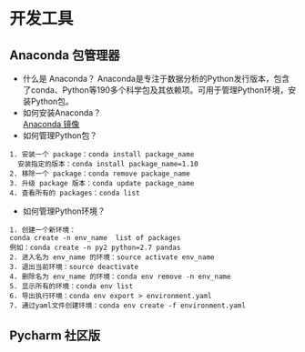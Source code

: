 # 开发工具

## Anaconda 包管理器
- 什么是 Anaconda？
  Anaconda是专注于数据分析的Python发行版本，包含了conda、Python等190多个科学包及其依赖项。可用于管理Python环境，安装Python包。
- 如何安装Anaconda？  
  [Anaconda 镜像](https://mirrors.tuna.tsinghua.edu.cn/help/anaconda/)
- 如何管理Python包？
```
1. 安装一个 package：conda install package_name
  安装指定的版本：conda install package_name=1.10
2. 移除一个 package：conda remove package_name
3. 升级 package 版本：conda update package_name
4. 查看所有的 packages：conda list
```
- 如何管理Python环境？
```
1. 创建一个新环境：
conda create -n env_name  list of packages
例如：conda create -n py2 python=2.7 pandas
2. 进入名为 env_name 的环境：source activate env_name
3. 退出当前环境：source deactivate
4. 删除名为 env_name 的环境：conda env remove -n env_name
5. 显示所有的环境：conda env list
6. 导出执行环境：conda env export > environment.yaml
7. 通过yaml文件创建环境：conda env create -f environment.yaml
```
  
## Pycharm 社区版
